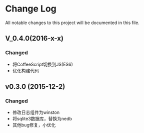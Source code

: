 # Change Log
All notable changes to this project will be documented in this file.

## V_0.4.0(2016-x-x)

### Changed
- 将CoffeeScript切换到JS(ES6)
- 优化构建代码

## v0.3.0 (2015-12-2)

### Changed
- 修改日志组件为winston
- 将sqlite3数据库，替换为nedb
- 其他bug修复，小优化
